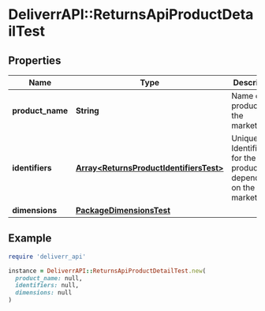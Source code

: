 # DeliverrAPI::ReturnsApiProductDetailTest

## Properties

| Name | Type | Description | Notes |
| ---- | ---- | ----------- | ----- |
| **product_name** | **String** | Name of the product in the marketplace. |  |
| **identifiers** | [**Array&lt;ReturnsProductIdentifiersTest&gt;**](ReturnsProductIdentifiersTest.md) | Unique Identifiers for the product it is dependent on the marketplace. |  |
| **dimensions** | [**PackageDimensionsTest**](PackageDimensionsTest.md) |  | [optional] |

## Example

```ruby
require 'deliverr_api'

instance = DeliverrAPI::ReturnsApiProductDetailTest.new(
  product_name: null,
  identifiers: null,
  dimensions: null
)
```

